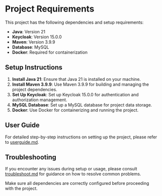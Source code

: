# Project Requirements

This project has the following dependencies and setup requirements:

- **Java**: Version 21
- **Keycloak**: Version 15.0.0
- **Maven**: Version 3.9.9
- **Database**: MySQL
- **Docker**: Required for containerization

## Setup Instructions

1. **Install Java 21**: Ensure that Java 21 is installed on your machine.
2. **Install Maven 3.9.9**: Use Maven 3.9.9 for building and managing the project dependencies.
3. **Set Up Keycloak**: Set up Keycloak 15.0.0 for authentication and authorization management.
4. **MySQL Database**: Set up a MySQL database for project data storage.
5. **Docker**: Use Docker for containerizing and running the project.

## User Guide
For detailed step-by-step instructions on setting up the project, please refer to [userguide.md](./userguide.md).

## Troubleshooting

If you encounter any issues during setup or usage, please consult [troubleshoot.md](./troubleshoot.md) for guidance on how to resolve common problems.

Make sure all dependencies are correctly configured before proceeding with the project.
